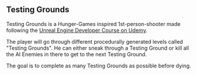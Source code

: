 ## Testing Grounds

Testing Grounds is a Hunger-Games inspired 1st-person-shooter made following the [Unreal Engine Developer Course on Udemy](https://www.udemy.com/unrealcourse).

The player will go through different procedurally generated levels called "Testing Grounds".
He can either sneak through a Testing Ground or kill all the AI Enemies in there to get to the next Testing Ground.

The goal is to complete as many Testing Grounds as possible before dying.
